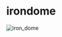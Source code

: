# irondome

![iron_dome](https://github.com/omertal88/irondome/assets/92671136/e74e3483-bf0f-435d-bba8-7e2cfbbd2443)
